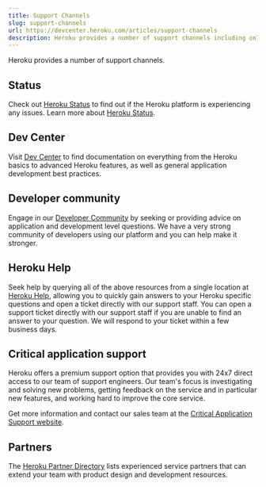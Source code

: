```yaml
---
title: Support Channels
slug: support-channels
url: https://devcenter.heroku.com/articles/support-channels
description: Heroku provides a number of support channels including online at http://help.heroku.com and the Dev Center.
---
```


Heroku provides a number of support channels.

## Status

Check out [Heroku Status](http://status.heroku.com) to find out if the Heroku platform is experiencing any issues.  Learn more about [Heroku Status](heroku-status).

## Dev Center

Visit [Dev Center](https://devcenter.heroku.com) to find documentation on everything from the Heroku basics to advanced Heroku features, as well as general application development best practices.

## Developer community

Engage in our [Developer Community](http://stackoverflow.com) by seeking or providing advice on application and development level questions. We have a very strong community of developers using our platform and you can help make it stronger.

## Heroku Help

Seek help by querying all of the above resources from a single location at [Heroku Help](https://help.heroku.com), allowing you to quickly gain answers to your Heroku specific questions and open a ticket directly with our support staff. You can open a support ticket directly with our support staff if you are unable to find an answer to your question.  We will respond to your ticket within a few business days.

## Critical application support

Heroku offers a premium support option that provides you with 24x7 direct access to our team of support engineers. Our team's focus is investigating and solving new problems, getting feedback on the service and in particular new features, and working hard to improve the core service.

Get more information and contact our sales team at the [Critical Application Support website](https://www.heroku.com/critical).

## Partners

The [Heroku Partner Directory](https://partners.heroku.com) lists experienced service partners that can extend your team with product design and development resources.